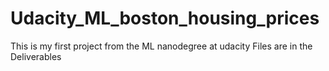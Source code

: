# Udacity_ML_boston_housing_prices
This is my first project from the ML nanodegree at udacity
Files are in the Deliverables
